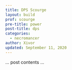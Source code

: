 ```yaml
---
title: DPS Scourge
layout: build
prof: scourge
pre-title: power
post-title: dps
categories:
  - necromancer
author: Xivor
updated: September 11, 2020
---
```


… post contents …